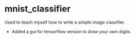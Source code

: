 # mnist_classifier

Used to teach myself how to write a simple image classifier.

- Added a gui for tensorflow version to draw your own digits.
